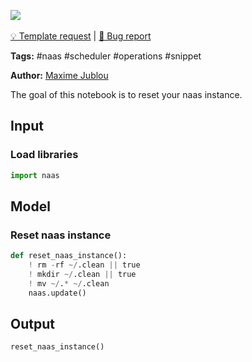 <a href="https://app.naas.ai/user-redirect/naas/downloader?url=https://raw.githubusercontent.com/jupyter-naas/awesome-notebooks/master/Naas/Naas_Reset_Instance.ipynb" target="_parent"><img src="https://naasai-public.s3.eu-west-3.amazonaws.com/open_in_naas.svg"/></a><br><br><a href="https://github.com/jupyter-naas/awesome-notebooks/issues/new?assignees=&labels=&template=template-request.md&title=Tool+-+Action+of+the+notebook+">💡 Template request</a> | <a href="https://github.com/jupyter-naas/awesome-notebooks/issues/new?assignees=&labels=&template=bug_report.md&title=Naas+-+Reset+Instance:+Error+short+description">🚨 Bug report</a>

**Tags:** #naas #scheduler #operations #snippet

**Author:** [Maxime Jublou](https://www.linkedin.com/in/maximejublou)

The goal of this notebook is to reset your naas instance.

## Input

### Load libraries


```python
import naas
```

## Model

### Reset naas instance


```python
def reset_naas_instance():
    ! rm -rf ~/.clean || true
    ! mkdir ~/.clean || true
    ! mv ~/.* ~/.clean
    naas.update()
```

## Output


```python
reset_naas_instance()
```
